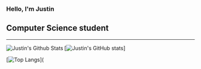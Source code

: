 ### Hello, I'm Justin

## Computer Science student

---

<img align="left" alt="Justin's Github Stats" src="https://github-readme-stats.vercel.app/api?username=justinbarrows&show_icons=true&hide_borders=true&count_private=true&theme=tokyonight" />

[![Justin's GitHub stats](https://github-readme-stats.vercel.app/api?username=justinbarrows&show_icons=true&hide_borders=true&count_private=true&theme=tokyonight)]

[![Top Langs](https://github-readme-stats.vercel.app/api/top-langs/?username=justinbarrows&layout=compact&theme=tokyonight)](
